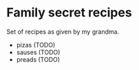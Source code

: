 # Family secret recipes

Set of recipes as given by my grandma.

- pizas (TODO)
- sauses (TODO)
- preads (TODO)